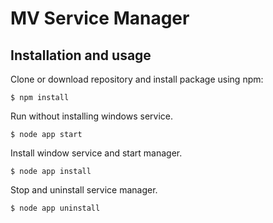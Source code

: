 # MV Service Manager

## Installation and usage

Clone or download repository and install package using npm:

	$ npm install

Run without installing windows service.

	$ node app start

Install window service and start manager.

	$ node app install

Stop and uninstall service manager.

	$ node app uninstall

